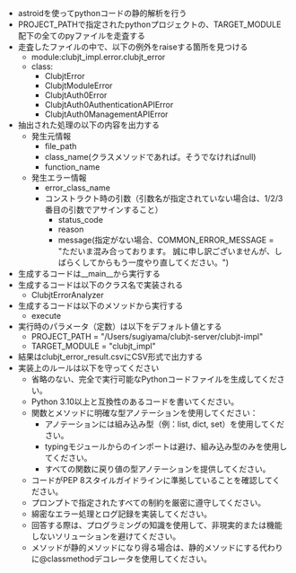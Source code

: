 - astroidを使ってpythonコードの静的解析を行う
- PROJECT_PATHで指定されたpythonプロジェクトの、TARGET_MODULE配下の全てのpyファイルを走査する
- 走査したファイルの中で、以下の例外をraiseする箇所を見つける
  - module:clubjt_impl.error.clubjt_error
  - class:
    - ClubjtError
    - ClubjtModuleError
    - ClubjtAuth0Error
    - ClubjtAuth0AuthenticationAPIError
    - ClubjtAuth0ManagementAPIError
- 抽出された処理の以下の内容を出力する
  - 発生元情報
    - file_path
    - class_name(クラスメソッドであれば。そうでなければnull)
    - function_name
  - 発生エラー情報
    - error_class_name
    - コンストラクト時の引数（引数名が指定されていない場合は、1/2/3番目の引数でアサインすること）
      - status_code
      - reason
      - message(指定がない場合、COMMON_ERROR_MESSAGE = "ただいま混み合っております。 誠に申し訳ございませんが、しばらくしてからもう一度やり直してください。")
- 生成するコードは__main__から実行する
- 生成するコードは以下のクラス名で実装される
  - ClubjtErrorAnalyzer
- 生成するコードは以下のメソッドから実行する
  - execute
- 実行時のパラメータ（定数）は以下をデフォルト値とする
  - PROJECT_PATH = "/Users/sugiyama/clubjt-server/clubjt-impl"
  - TARGET_MODULE = "clubjt_impl"
- 結果はclubjt_error_result.csvにCSV形式で出力する
- 実装上のルールは以下を守ってください
  - 省略のない、完全で実行可能なPythonコードファイルを生成してください。
  - Python 3.10以上と互換性のあるコードを書いてください。
  - 関数とメソッドに明確な型アノテーションを使用してください：
    - アノテーションには組み込み型（例：list, dict, set）を使用してください。
    - typingモジュールからのインポートは避け、組み込み型のみを使用してください。
    - すべての関数に戻り値の型アノテーションを提供してください。
  - コードがPEP 8スタイルガイドラインに準拠していることを確認してください。
  - プロンプトで指定されたすべての制約を厳密に遵守してください。
  - 綿密なエラー処理とログ記録を実装してください。
  - 回答する際は、プログラミングの知識を使用して、非現実的または機能しないソリューションを避けてください。
  - メソッドが静的メソッドになり得る場合は、静的メソッドにする代わりに@classmethodデコレータを使用してください。
